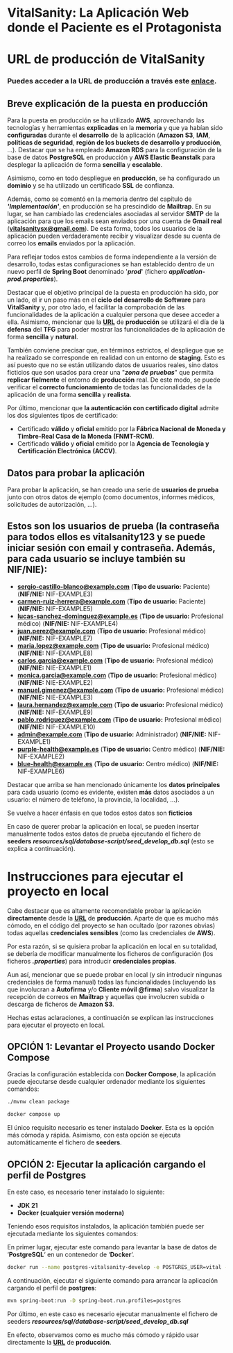 # VitalSanity: La Aplicación Web donde el Paciente es el Protagonista

# URL de producción de **VitalSanity**

### Puedes acceder a la **URL** de producción a través este [**<u>enlace</u>**](https://vitalsanity.net:11443/vital-sanity).

## Breve explicación de la puesta en producción

Para la puesta en producción se ha utilizado **AWS**, aprovechando las tecnologías y herramientas **explicadas** en la **memoria** y que ya habían sido **configuradas**
durante el **desarrollo** de la aplicación (**Amazon S3**, **IAM**, **políticas de seguridad**, **región de los buckets de desarrollo y producción**, ...).
Destacar que se ha empleado **Amazon RDS** para la configuración de la base de datos **PostgreSQL** en producción y **AWS Elastic Beanstalk** para desplegar la aplicación de forma **sencilla** y **escalable**.

Asimismo, como en todo despliegue en **producción**, se ha configurado un **dominio** y se ha utilizado un certificado **SSL** de confianza.

Además, como se comentó en la memoria dentro del capítulo de **_'Implementación'_**, en producción se ha prescindido de **Mailtrap**.
En su lugar, se han cambiado las credenciales asociadas al servidor **SMTP** de la aplicación para que los emails sean enviados por una cuenta de **Gmail real** (**vitalsanitysx@gmail.com**).
De esta forma, todos los usuarios de la aplicación pueden verdaderamente recibir y visualizar desde su cuenta de correo los **emails** enviados por la aplicación.

Para reflejar todos estos cambios de forma independiente a la versión de desarrollo, todas estas configuraciones se han establecido dentro de un nuevo perfil de **Spring Boot** denominado '**_prod_**' (fichero **_application-prod.properties_**).

Destacar que el objetivo principal de la puesta en producción ha sido, por un lado, el ir un paso más en el **ciclo del desarrollo de Software** para **VitalSanity** y, por otro lado,
el facilitar la comprobación de las funcionalidades de la aplicación a cualquier persona que desee acceder a ella. Asimismo, mencionar que la [**<u>URL</u>**](https://vitalsanity.net:11443/vital-sanity) de **producción** se utilizará el día de la **defensa** del **TFG** para poder mostrar
las funcionalidades de la aplicación de forma **sencilla** y **natural**.

También conviene precisar que, en términos estrictos, el despliegue que se ha realizado se corresponde en realidad con un entorno de **staging**.
Esto es así puesto que no se están utilizando datos de usuarios reales,
sino datos ficticios que son usados para crear una "**_zona de pruebas_**" que permita **replicar fielmente** el entorno de **producción** real.
De este modo, se puede verificar el **correcto funcionamiento** de todas las funcionalidades de la aplicación de una forma **sencilla** y **realista**.

Por último, mencionar que **la autenticación con certificado digital** admite los dos siguientes tipos de certificado:

- Certificado **válido** y **oficial** emitido por la **Fábrica Nacional de Moneda y Timbre-Real Casa de la Moneda** **(FNMT-RCM)**.
- Certificado **válido** y **oficial** emitido por la **Agencia de Tecnología y Certificación Electrónica** **(ACCV)**.

## Datos para probar la aplicación

Para probar la aplicación, se han creado una serie de **usuarios de prueba** junto con otros datos de ejemplo (como documentos, informes médicos, solicitudes de autorización, ...).

Estos son los usuarios de prueba (la contraseña para todos ellos es **vitalsanity123** y se puede iniciar sesión con **email** y **contraseña**. Además, para cada usuario se incluye también su **NIF/NIE**):
- 
- **sergio-castillo-blanco@example.com** (**Tipo de usuario:** Paciente) (**NIF/NIE:** NIF-EXAMPLE3)
- **carmen-ruiz-herrera@example.com** (**Tipo de usuario:** Paciente) (**NIF/NIE:** NIF-EXAMPLE5)
- **lucas-sanchez-dominguez@example.es** (**Tipo de usuario:** Profesional médico) (**NIF/NIE:** NIF-EXAMPLE4)
- **juan.perez@example.com** (**Tipo de usuario:** Profesional médico) (**NIF/NIE:** NIF-EXAMPLE7)
- **maria.lopez@example.com** (**Tipo de usuario:** Profesional médico) (**NIF/NIE:** NIF-EXAMPLE8)
- **carlos.garcia@example.com** (**Tipo de usuario:** Profesional médico) (**NIF/NIE:** NIE-EXAMPLE1)
- **monica.garcia@example.com** (**Tipo de usuario:** Profesional médico) (**NIF/NIE:** NIE-EXAMPLE2)
- **manuel.gimenez@example.com** (**Tipo de usuario:** Profesional médico) (**NIF/NIE:** NIE-EXAMPLE3)
- **laura.hernandez@example.com** (**Tipo de usuario:** Profesional médico) (**NIF/NIE:** NIF-EXAMPLE9)
- **pablo.rodriguez@example.com** (**Tipo de usuario:** Profesional médico) (**NIF/NIE:** NIF-EXAMPLE10)
- **admin@example.com** (**Tipo de usuario:** Administrador) (**NIF/NIE:** NIF-EXAMPLE1)
- **purple-health@example.es** (**Tipo de usuario:** Centro médico) (**NIF/NIE:** NIF-EXAMPLE2)
- **blue-health@example.es** (**Tipo de usuario:** Centro médico) (**NIF/NIE:** NIF-EXAMPLE6)

Destacar que arriba se han mencionado únicamente los **datos principales** para cada usuario
(como es evidente, existen **más** datos asociados a un usuario: el número de teléfono, la provincia, la localidad, ...).

Se vuelve a hacer énfasis en que todos estos datos son **ficticios**

En caso de querer probar la aplicación en local, se pueden insertar manualmente todos estos datos de prueba ejecutando el fichero de **seeders** **_resources/sql/database-script/seed_develop_db.sql_** (esto se explica a continuación).

# Instrucciones para ejecutar el proyecto en local

Cabe destacar que es altamente recomendable probar la aplicación **directamente** desde la [**<u>URL</u>**](https://vitalsanity.net:11443/vital-sanity) de **producción**.
Aparte de que es mucho más cómodo, en el código del proyecto se han ocultado (por razones obvias) todas aquellas **credenciales sensibles** (como las credenciales de **AWS**).

Por esta razón, si se quisiera probar la aplicación en local en su totalidad, se debería de modificar manualmente los ficheros de configuración (los ficheros **_.properties_**) para introducir **credenciales propias**.

Aun así, mencionar que se puede probar en local (y sin introducir ningunas credenciales de forma manual) todas las funcionalidades (incluyendo las que involucran a **Autofirma** y/o **Cliente móvil @firma**)
salvo visualizar la recepción de correos en **Mailtrap** y aquellas que involucren subida o descarga de ficheros de **Amazon S3**.

Hechas estas aclaraciones, a continuación se explican las instrucciones para ejecutar el proyecto en local.

## OPCIÓN 1: Levantar el Proyecto usando Docker Compose

Gracias la configuración establecida con **Docker Compose**, la aplicación puede ejecutarse
desde cualquier ordenador mediante los siguientes comandos:

```sh
./mvnw clean package
```

```sh
docker compose up
```

El único requisito necesario es tener instalado **Docker**. Esta es la opción más cómoda y rápida. Asimismo, con esta opción se ejecuta automáticamente el fichero de **seeders**.

## OPCIÓN 2: Ejecutar la aplicación cargando el perfil de Postgres

En este caso, es necesario tener instalado lo siguiente:

- **JDK 21**
- **Docker (cualquier versión moderna)**

Teniendo esos requisitos instalados, la aplicación también puede ser ejecutada mediante los siguientes comandos:

En primer lugar, ejecutar este comando para levantar la base de datos de ‘**PostgreSQL**‘
en un contenedor de ‘**Docker**‘.

```sh
docker run --name postgres-vitalsanity-develop -e POSTGRES_USER=vital -e POSTGRES_PASSWORD=vital -e POSTGRES_DB=vital -p 5058:5432 -d postgres:13
```

A continuación, ejecutar el siguiente comando para arrancar la aplicación cargando el
perfil de **postgres**:

```sh
mvn spring-boot:run -D spring-boot.run.profiles=postgres
```

Por último, en este caso es necesario ejecutar manualmente el fichero de seeders **_resources/sql/database-script/seed_develop_db.sql_**

En efecto, observamos como es mucho más cómodo y rápido usar directamente la [**<u>URL</u>**](https://vitalsanity.net:11443/vital-sanity) de **producción**.
